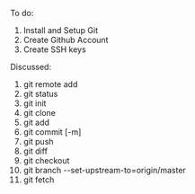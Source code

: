 To do:
1. Install and Setup Git
2. Create Github Account
3. Create SSH keys

Discussed:
1. git remote add
2. git status
3. git init
4. git clone
5. git add
6. git commit [-m]
7. git push
8. git diff
9. git checkout
10. git branch --set-upstream-to=origin/master
11. git fetch
